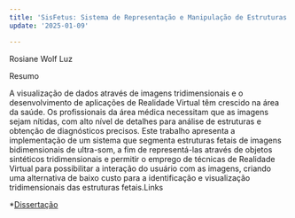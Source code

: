 ```yaml
---
title: 'SisFetus: Sistema de Representação e Manipulação de Estruturas'
update: '2025-01-09'

---
```


Rosiane Wolf Luz

Resumo

A visualização de dados através de imagens tridimensionais e o desenvolvimento de aplicações de Realidade Virtual têm crescido na área da saúde. Os profissionais da área médica necessitam que as imagens sejam nítidas, com alto nível de detalhes para análise de estruturas e obtenção de diagnósticos precisos. Este trabalho apresenta a implementação de um sistema que segmenta estruturas fetais de imagens bidimensionais de ultra-som, a fim de representá-las através de objetos sintéticos tridimensionais e permitir o emprego de técnicas de Realidade Virtual para possibilitar a interação do usuário com as imagens, criando uma alternativa de baixo custo para a identificação e visualização tridimensionais das estruturas fetais.Links
	
*[Dissertação](/lapis/sites/default/files/Disserta__oRosianeLuz.pdf)
